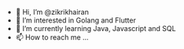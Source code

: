 - 👋 Hi, I’m @zikrikhairan
- 👀 I’m interested in Golang and Flutter
- 🌱 I’m currently learning Java, Javascript and SQL
- 📫 How to reach me ...

<!---
zikrikhairan/zikrikhairan is a ✨ special ✨ repository because its `README.md` (this file) appears on your GitHub profile.
You can click the Preview link to take a look at your changes.
--->
